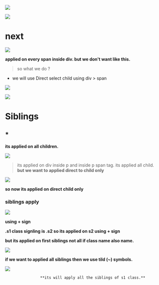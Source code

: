 
![](https://i.imgur.com/dURUJ78.png)



![](https://i.imgur.com/XAfBAOy.png)



# next
![](https://i.imgur.com/nIskRGv.png)



**applied on every span inside div. but we don't want like this.** 

>so what we do ?

- we will use Direct select child using div > span

![](https://i.imgur.com/muzZ6I2.png)

![](https://i.imgur.com/UwtFipL.png)



# Siblings

## *
**its applied on all children.**

![](https://i.imgur.com/LgkAW7k.png)

 > its applied on div inside p and inside p span tag. its applied all child.
**but we want to applied direct to child only**



![](https://i.imgur.com/Fw1sV6L.png)


**so now its applied on direct child only**


### siblings apply 

![](https://i.imgur.com/DZpRVJu.png)


**using + sign**

**.s1 class signling is .s2 so its applied on s2 using + sign**


**but its applied on first siblings not all if class name also name.**

![](https://i.imgur.com/AQpZrlB.png)




**if we want to applied all siblings then we use tild (~) symbols.**

![](https://i.imgur.com/hJhbFj1.png)



					**its will apply all the siblings of s1 class.**









